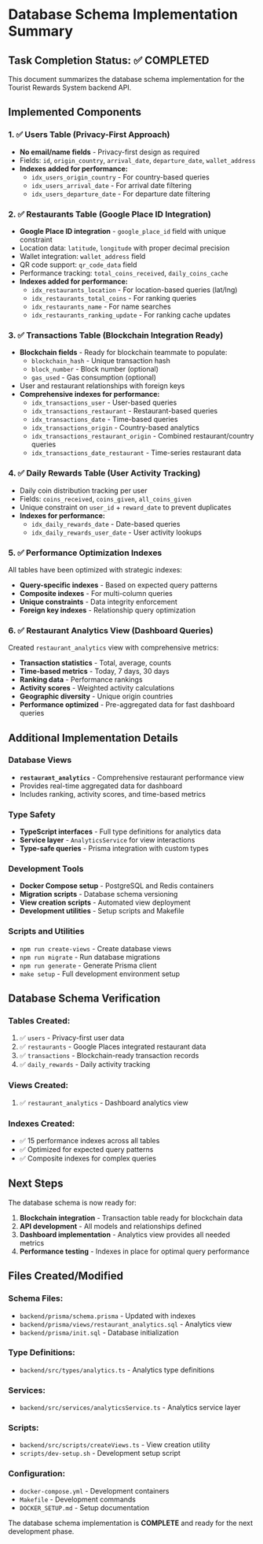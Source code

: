 # Database Schema Implementation Summary

## Task Completion Status: ✅ COMPLETED

This document summarizes the database schema implementation for the Tourist Rewards System backend API.

## Implemented Components

### 1. ✅ Users Table (Privacy-First Approach)
- **No email/name fields** - Privacy-first design as required
- Fields: `id`, `origin_country`, `arrival_date`, `departure_date`, `wallet_address`
- **Indexes added for performance:**
  - `idx_users_origin_country` - For country-based queries
  - `idx_users_arrival_date` - For arrival date filtering
  - `idx_users_departure_date` - For departure date filtering

### 2. ✅ Restaurants Table (Google Place ID Integration)
- **Google Place ID integration** - `google_place_id` field with unique constraint
- Location data: `latitude`, `longitude` with proper decimal precision
- Wallet integration: `wallet_address` field
- QR code support: `qr_code_data` field
- Performance tracking: `total_coins_received`, `daily_coins_cache`
- **Indexes added for performance:**
  - `idx_restaurants_location` - For location-based queries (lat/lng)
  - `idx_restaurants_total_coins` - For ranking queries
  - `idx_restaurants_name` - For name searches
  - `idx_restaurants_ranking_update` - For ranking cache updates

### 3. ✅ Transactions Table (Blockchain Integration Ready)
- **Blockchain fields** - Ready for blockchain teammate to populate:
  - `blockchain_hash` - Unique transaction hash
  - `block_number` - Block number (optional)
  - `gas_used` - Gas consumption (optional)
- User and restaurant relationships with foreign keys
- **Comprehensive indexes for performance:**
  - `idx_transactions_user` - User-based queries
  - `idx_transactions_restaurant` - Restaurant-based queries
  - `idx_transactions_date` - Time-based queries
  - `idx_transactions_origin` - Country-based analytics
  - `idx_transactions_restaurant_origin` - Combined restaurant/country queries
  - `idx_transactions_date_restaurant` - Time-series restaurant data

### 4. ✅ Daily Rewards Table (User Activity Tracking)
- Daily coin distribution tracking per user
- Fields: `coins_received`, `coins_given`, `all_coins_given`
- Unique constraint on `user_id` + `reward_date` to prevent duplicates
- **Indexes for performance:**
  - `idx_daily_rewards_date` - Date-based queries
  - `idx_daily_rewards_user_date` - User activity lookups

### 5. ✅ Performance Optimization Indexes
All tables have been optimized with strategic indexes:
- **Query-specific indexes** - Based on expected query patterns
- **Composite indexes** - For multi-column queries
- **Unique constraints** - Data integrity enforcement
- **Foreign key indexes** - Relationship query optimization

### 6. ✅ Restaurant Analytics View (Dashboard Queries)
Created `restaurant_analytics` view with comprehensive metrics:
- **Transaction statistics** - Total, average, counts
- **Time-based metrics** - Today, 7 days, 30 days
- **Ranking data** - Performance rankings
- **Activity scores** - Weighted activity calculations
- **Geographic diversity** - Unique origin countries
- **Performance optimized** - Pre-aggregated data for fast dashboard queries

## Additional Implementation Details

### Database Views
- **`restaurant_analytics`** - Comprehensive restaurant performance view
- Provides real-time aggregated data for dashboard
- Includes ranking, activity scores, and time-based metrics

### Type Safety
- **TypeScript interfaces** - Full type definitions for analytics data
- **Service layer** - `AnalyticsService` for view interactions
- **Type-safe queries** - Prisma integration with custom types

### Development Tools
- **Docker Compose setup** - PostgreSQL and Redis containers
- **Migration scripts** - Database schema versioning
- **View creation scripts** - Automated view deployment
- **Development utilities** - Setup scripts and Makefile

### Scripts and Utilities
- `npm run create-views` - Create database views
- `npm run migrate` - Run database migrations
- `npm run generate` - Generate Prisma client
- `make setup` - Full development environment setup

## Database Schema Verification

### Tables Created:
1. ✅ `users` - Privacy-first user data
2. ✅ `restaurants` - Google Places integrated restaurant data
3. ✅ `transactions` - Blockchain-ready transaction records
4. ✅ `daily_rewards` - Daily activity tracking

### Views Created:
1. ✅ `restaurant_analytics` - Dashboard analytics view

### Indexes Created:
- ✅ 15 performance indexes across all tables
- ✅ Optimized for expected query patterns
- ✅ Composite indexes for complex queries

## Next Steps

The database schema is now ready for:
1. **Blockchain integration** - Transaction table ready for blockchain data
2. **API development** - All models and relationships defined
3. **Dashboard implementation** - Analytics view provides all needed metrics
4. **Performance testing** - Indexes in place for optimal query performance

## Files Created/Modified

### Schema Files:
- `backend/prisma/schema.prisma` - Updated with indexes
- `backend/prisma/views/restaurant_analytics.sql` - Analytics view
- `backend/prisma/init.sql` - Database initialization

### Type Definitions:
- `backend/src/types/analytics.ts` - Analytics type definitions

### Services:
- `backend/src/services/analyticsService.ts` - Analytics service layer

### Scripts:
- `backend/src/scripts/createViews.ts` - View creation utility
- `scripts/dev-setup.sh` - Development setup script

### Configuration:
- `docker-compose.yml` - Development containers
- `Makefile` - Development commands
- `DOCKER_SETUP.md` - Setup documentation

The database schema implementation is **COMPLETE** and ready for the next development phase.